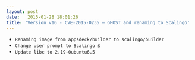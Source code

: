 ```yaml
---
layout: post
date:   2015-01-28 18:01:26
title: 'Version v16 - CVE-2015-0235 – GHOST and renaming to Scalingo'
---
```


* `Renaming image from appsdeck/builder to scalingo/builder`
* `Change user prompt to Scalingo $`
* `Update libc to 2.19-0ubuntu6.5`
